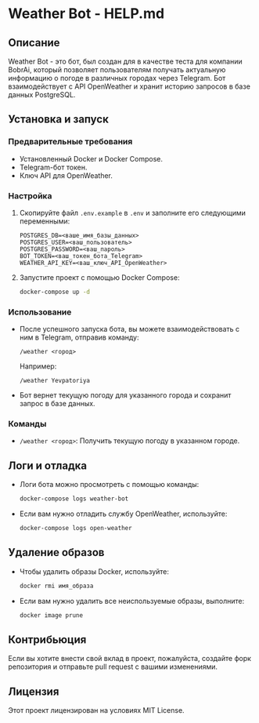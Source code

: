 # Weather Bot - HELP.md

## Описание
Weather Bot - это бот, был создан для в качестве теста для компании BobrAi, который позволяет пользователям получать актуальную информацию о погоде в различных городах через Telegram. Бот взаимодействует с API OpenWeather и хранит историю запросов в базе данных PostgreSQL.

## Установка и запуск

### Предварительные требования
- Установленный Docker и Docker Compose.
- Telegram-бот токен.
- Ключ API для OpenWeather.

### Настройка
1. Скопируйте файл `.env.example` в `.env` и заполните его следующими переменными:
   ```plaintext
   POSTGRES_DB=<ваше_имя_базы_данных>
   POSTGRES_USER=<ваш_пользователь>
   POSTGRES_PASSWORD=<ваш_пароль>
   BOT_TOKEN=<ваш_токен_бота_Telegram>
   WEATHER_API_KEY=<ваш_ключ_API_OpenWeather>
   ```

2. Запустите проект с помощью Docker Compose:
   ```bash
   docker-compose up -d
   ```

### Использование
- После успешного запуска бота, вы можете взаимодействовать с ним в Telegram, отправив команду:
  ```
  /weather <город>
  ```
  Например:
  ```
  /weather Yevpatoriya
  ```

- Бот вернет текущую погоду для указанного города и сохранит запрос в базе данных.

### Команды
- `/weather <город>`: Получить текущую погоду в указанном городе.

## Логи и отладка
- Логи бота можно просмотреть с помощью команды:
  ```bash
  docker-compose logs weather-bot
  ```

- Если вам нужно отладить службу OpenWeather, используйте:
  ```bash
  docker-compose logs open-weather
  ```

## Удаление образов
- Чтобы удалить образы Docker, используйте:
  ```bash
  docker rmi имя_образа
  ```

- Если вам нужно удалить все неиспользуемые образы, выполните:
  ```bash
  docker image prune
  ```

## Контрибьюция
Если вы хотите внести свой вклад в проект, пожалуйста, создайте форк репозитория и отправьте pull request с вашими изменениями.

## Лицензия
Этот проект лицензирован на условиях MIT License.

